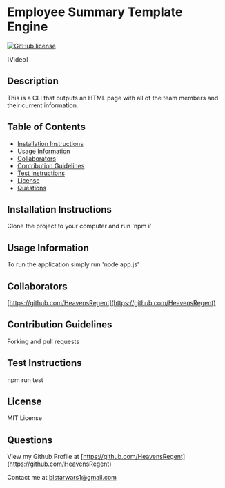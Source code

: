 # Employee Summary Template Engine
[![GitHub license](https://img.shields.io/badge/license-MIT-green)](./LICENSE.txt)

[Video]

## Description
This is a CLI that outputs an HTML page with all of the team members and their current information. 

## Table of Contents
* [Installation Instructions](<#installation-instructions>)
* [Usage Information](<#usage-information>)
* [Collaborators](<#collaborators>)
* [Contribution Guidelines](<#contribution-guidelines>)
* [Test Instructions](<#test-instructions>)
* [License](<#license>)
* [Questions](<#questions>)


## Installation Instructions
Clone the project to your computer and run 'npm i'

## Usage Information
To run the application simply run 'node app.js'

## Collaborators
[https://github.com/HeavensRegent](https://github.com/HeavensRegent)

## Contribution Guidelines
Forking and pull requests

## Test Instructions
npm run test

## License
MIT License

## Questions
View my Github Profile at [https://github.com/HeavensRegent](https://github.com/HeavensRegent)

Contact me at blstarwars1@gmail.com
